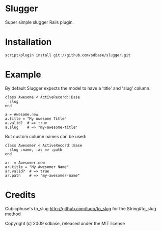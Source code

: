 Slugger
=======

Super simple slugger Rails plugin.

Installation
============

    script/plugin install git://github.com/sdbase/slugger.git

Example
=======

By default Slugger expects the model to have a 'title' and 'slug' column.

    class Awesome < ActiveRecord::Base
      slug
    end

    a = Awesome.new
    a.title = "My Awesome Title"
    a.valid?  # => true
    a.slug    # => "my-awesome-title"

But custom column names can be used:

    class Awesomer < ActiveRecord::Base
      slug :name, :as => :path
    end

    ar  = Awesomer.new
    ar.title = "My Awesomer Name"
    ar.valid?  # => true
    ar.path    # => "my-awesomer-name"


Credits
=======

Cubicphuse's to_slug http://github.com/ludo/to_slug for the String#to_slug method

Copyright (c) 2009 sdbase, released under the MIT license
